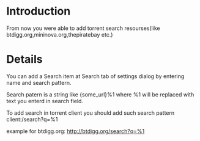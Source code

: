 # Introduction #

From now you were able to add torrent search resourses(like btdigg.org,mininova.org,thepiratebay etc.)



# Details #

You can add a Search item at Search tab of settings dialog by entering name and search pattern.

Search patern is a string like {some\_url}%1 where %1 will be replaced with  text you enterd in search field.

To add search in torrent client you should add such search pattern client:/search?q=%1

example for btdigg.org:
http://btdigg.org/search?q=%1
